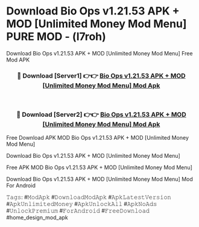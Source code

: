 # Download Bio Ops v1.21.53 APK + MOD [Unlimited Money Mod Menu] PURE MOD - (l7roh)
Download Bio Ops v1.21.53 APK + MOD [Unlimited Money Mod Menu] Free Mod APK

<div align="center">
<h3>🔴 Download [Server1] 👉👉 <a href="https://apk-comot.site?title=Bio_Ops_v1.21.53_APK_+_MOD_[Unlimited_Money_Mod_Menu]">Bio Ops v1.21.53 APK + MOD [Unlimited Money Mod Menu] Mod Apk</a></h3><br>

<h3>🔴 Download [Server2] 👉👉 <a href="https://apk-comot.site?title=Bio_Ops_v1.21.53_APK_+_MOD_[Unlimited_Money_Mod_Menu]">Bio Ops v1.21.53 APK + MOD [Unlimited Money Mod Menu] Mod Apk</a></h3>
</div>


Free Download APK MOD Bio Ops v1.21.53 APK + MOD [Unlimited Money Mod Menu]

Download Bio Ops v1.21.53 APK + MOD [Unlimited Money Mod Menu] 

Free APK MOD Bio Ops v1.21.53 APK + MOD [Unlimited Money Mod Menu] 

Download Bio Ops v1.21.53 APK + MOD [Unlimited Money Mod Menu] Mod For Android

𝚃𝚊𝚐𝚜: #𝙼𝚘𝚍𝙰𝚙𝚔 #𝙳𝚘𝚠𝚗𝚕𝚘𝚊𝚍𝙼𝚘𝚍𝙰𝚙𝚔 #𝙰𝚙𝚔𝙻𝚊𝚝𝚎𝚜𝚝𝚅𝚎𝚛𝚜𝚒𝚘𝚗 #𝙰𝚙𝚔𝚄𝚗𝚕𝚒𝚖𝚒𝚝𝚎𝚍𝙼𝚘𝚗𝚎𝚢 #𝙰𝚙𝚔𝚄𝚗𝚕𝚘𝚌𝚔𝙰𝚕𝚕 #𝙰𝚙𝚔𝙽𝚘𝙰𝚍𝚜 #𝚄𝚗𝚕𝚘𝚌𝚔𝙿𝚛𝚎𝚖𝚒𝚞𝚖 #𝙵𝚘𝚛𝙰𝚗𝚍𝚛𝚘𝚒𝚍 #𝙵𝚛𝚎𝚎𝙳𝚘𝚠𝚗𝚕𝚘𝚊𝚍 #home_design_mod_apk